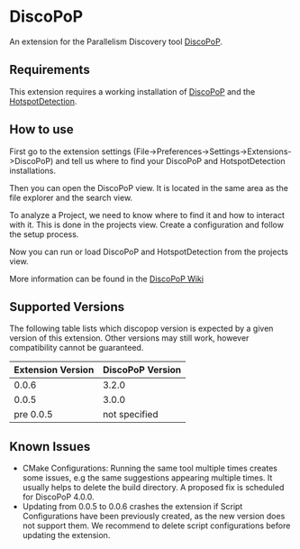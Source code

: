 # DiscoPoP

An extension for the Parallelism Discovery tool [DiscoPoP](https://www.discopop.tu-darmstadt.de/).

## Requirements

This extension requires a working installation of [DiscoPoP](https://github.com/discopop-project/discopop) and the [HotspotDetection](https://github.com/discopop-project/Hotspot-Detection).

## How to use

First go to the extension settings (File->Preferences->Settings->Extensions->DiscoPoP) and tell us where to find your DiscoPoP and HotspotDetection installations.

Then you can open the DiscoPoP view. It is located in the same area as the file explorer and the search view.

To analyze a Project, we need to know where to find it and how to interact with it. This is done in the projects view. Create a configuration and follow the setup process.

Now you can run or load DiscoPoP and HotspotDetection from the projects view.

More information can be found in the [DiscoPoP Wiki](https://discopop-project.github.io/discopop/)

## Supported Versions

The following table lists which discopop version is expected by a given version of this extension. Other versions may still work, however compatibility cannot be guaranteed.

| Extension Version | DiscoPoP Version |
| ----------------- | ---------------- |
| 0.0.6             | 3.2.0            |
| 0.0.5             | 3.0.0            |
| pre 0.0.5         | not specified    |

## Known Issues

-   CMake Configurations: Running the same tool multiple times creates some issues, e.g the same suggestions appearing multiple times. It usually helps to delete the build directory. A proposed fix is scheduled for DiscoPoP 4.0.0.
-   Updating from 0.0.5 to 0.0.6 crashes the extension if Script Configurations have been previously created, as the new version does not support them. We recommend to delete script configurations before updating the extension.
